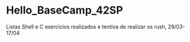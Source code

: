 # Hello_BaseCamp_42SP
Listas Shell e C
exercicios realizados e tentiva de realizar os rush, 29/03-17/04

